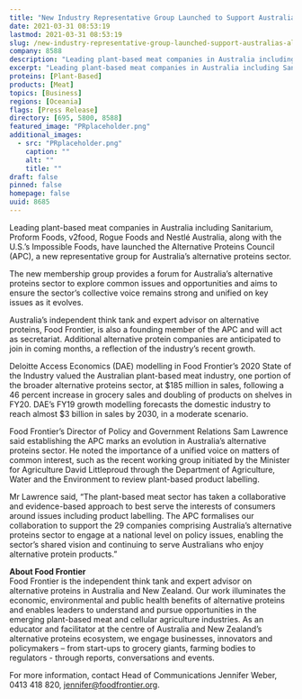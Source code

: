 ```yaml
---
title: "New Industry Representative Group Launched to Support Australia’s Alternative Proteins Sector in National Policy Conversations"
date: 2021-03-31 08:53:19
lastmod: 2021-03-31 08:53:19
slug: /new-industry-representative-group-launched-support-australias-alternative-proteins-sector
company: 8588
description: "Leading plant-based meat companies in Australia including Sanitarium, Proform Foods, v2food, Rogue Foods and Nestlé Australia, along with the U.S.’s Impossible Foods, have launched the Alternative Proteins Council (APC), a new representative group for Australia’s alternative proteins sector."
excerpt: "Leading plant-based meat companies in Australia including Sanitarium, Proform Foods, v2food, Rogue Foods and Nestlé Australia, along with the U.S.’s Impossible Foods, have launched the Alternative Proteins Council (APC), a new representative group for Australia’s alternative proteins sector."
proteins: [Plant-Based]
products: [Meat]
topics: [Business]
regions: [Oceania]
flags: [Press Release]
directory: [695, 5800, 8588]
featured_image: "PRplaceholder.png"
additional_images:
  - src: "PRplaceholder.png"
    caption: ""
    alt: ""
    title: ""
draft: false
pinned: false
homepage: false
uuid: 8685
---
```

<p>Leading plant-based meat companies in Australia including Sanitarium, Proform Foods, v2food, Rogue Foods and Nestlé Australia, along with the U.S.’s Impossible Foods, have launched the Alternative Proteins Council (APC), a new representative group for Australia’s alternative proteins sector.</p>
<p>The new membership group provides a forum for Australia’s alternative proteins sector to explore common issues and opportunities and aims to ensure the sector’s collective voice remains strong and unified on key issues as it evolves.</p>
<p>Australia’s independent think tank and expert advisor on alternative proteins, Food Frontier, is also a founding member of the APC and will act as secretariat. Additional alternative protein companies are anticipated to join in coming months, a reflection of the industry’s recent growth.</p>
<p>Deloitte Access Economics (DAE) modelling in Food Frontier’s 2020 State of the Industry valued the Australian plant-based meat industry, one portion of the broader alternative proteins sector, at $185 million in sales, following a 46 percent increase in grocery sales and doubling of products on shelves in FY20. DAE’s FY19 growth modelling forecasts the domestic industry to reach almost $3 billion in sales by 2030, in a moderate scenario.</p>
<p>Food Frontier’s Director of Policy and Government Relations Sam Lawrence said establishing the APC marks an evolution in Australia’s alternative proteins sector. He noted the importance of a unified voice on matters of common interest, such as the recent working group initiated by the Minister for Agriculture David Littleproud through the Department of Agriculture, Water and the Environment to review plant-based product labelling.</p>
<p>Mr Lawrence said, “The plant-based meat sector has taken a collaborative and evidence-based approach to best serve the interests of consumers around issues including product labelling. The APC formalises our collaboration to support the 29 companies comprising Australia’s alternative proteins sector to engage at a national level on policy issues, enabling the sector’s shared vision and continuing to serve Australians who enjoy alternative protein products.”</p>
<p><strong>About Food Frontier</strong><br />
Food Frontier is the independent think tank and expert advisor on alternative proteins in Australia and New Zealand. Our work illuminates the economic, environmental and public health benefits of alternative proteins and enables leaders to understand and pursue opportunities in the emerging plant-based meat and cellular agriculture industries. As an educator and facilitator at the centre of Australia and New Zealand’s alternative proteins ecosystem, we engage businesses, innovators and policymakers – from start-ups to grocery giants, farming bodies to regulators - through reports, conversations and events.</p>
<p>For more information, contact Head of Communications Jennifer Weber, 0413 418 820, <a href="mailto:jennifer@foodfrontier.org">jennifer@foodfrontier.org</a>.</p>
